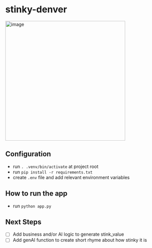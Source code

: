 # stinky-denver

<img width="373" alt="image" src="https://github.com/user-attachments/assets/ff3b3e43-2850-4b9d-af4b-eab8da3b3bf9">

## Configuration
* run `. .venv/bin/activate` at project root
* run `pip install -r requirements.txt`
* create `.env` file and add relevant environment variables

## How to run the app
* run `python app.py`

## Next Steps
- [ ] Add business and/or AI logic to generate stink_value
- [ ] Add genAI function to create short rhyme about how stinky it is
